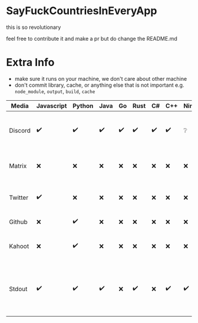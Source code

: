 # SayFuckCountriesInEveryApp

this is so revolutionary

feel free to contribute it and make a pr but do change the README.md

# Extra Info

- make sure it runs on your machine, we don't care about other machine
- don't commit library, cache, or anything else that is not important e.g. `node_module`, `output`, `build`, `cache`

| Media   | Javascript         | Python             | Java               | Go                 | Rust               | C#                 | C++                | Nim                | Crystal            | Dart               | Swift              | Note                                                                   |
|---------|--------------------|--------------------|--------------------|--------------------|--------------------|--------------------|--------------------|--------------------|--------------------|--------------------|--------------------|------------------------------------------------------------------------|
| Discord | :heavy_check_mark: | :heavy_check_mark: | :heavy_check_mark: | :heavy_check_mark: | :heavy_check_mark: | :heavy_check_mark: | :heavy_check_mark: | :grey_question:    | :heavy_check_mark: | :heavy_check_mark: | :heavy_check_mark: | (Discord User Status/Discord Bot) changes between Fuck {Country}       |
| Matrix  | :x:                | :x:                | :x:                | :x:                | :x:                | :x:                | :x:                | :x:                | :x:                | :x:                | :x:                | User Status changes between Fuck {Country}                             |
| Twitter | :heavy_check_mark: | :x:                | :x:                | :x:                | :x:                | :x:                | :x:                | :x:                | :x:                | :x:                | :x:                | Twitter Post Tweet about Fuck {Country}                                |
| Github  | :x:                | :heavy_check_mark: | :x:                | :x:                | :x:                | :x:                | :x:                | :x:                | :x:                | :x:                | :x:                | markdown file content                                                  |
| Kahoot  | :x:                | :heavy_check_mark: | :x:                | :x:                | :x:                | :x:                | :x:                | :x:                | :x:                | :x:                | :x:                | Fill server with bots named Fuck {Country}                             |
| Stdout  | :heavy_check_mark: | :heavy_check_mark: | :heavy_check_mark: | :x:                | :heavy_check_mark: | :x:                | :heavy_check_mark: | :heavy_check_mark: | :x:                | :x:                | :x:                | Standard output is a stream to which a program writes its output data. |                                                         |
